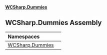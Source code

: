#### [WCSharp.Dummies](index.md 'index')

## WCSharp.Dummies Assembly

| Namespaces | |
| :--- | :--- |
| [WCSharp.Dummies](WCSharp.Dummies.md 'WCSharp.Dummies') | |
